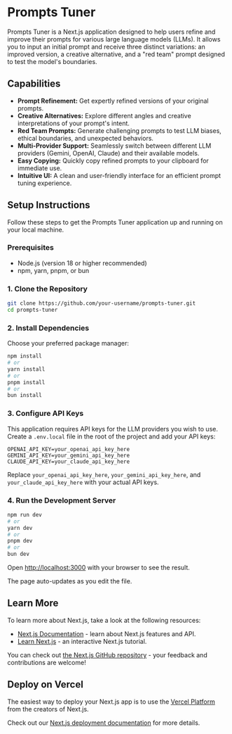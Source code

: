 # Prompts Tuner

Prompts Tuner is a Next.js application designed to help users refine and improve their prompts for various large language models (LLMs). It allows you to input an initial prompt and receive three distinct variations: an improved version, a creative alternative, and a "red team" prompt designed to test the model's boundaries.

## Capabilities

- **Prompt Refinement:** Get expertly refined versions of your original prompts.
- **Creative Alternatives:** Explore different angles and creative interpretations of your prompt's intent.
- **Red Team Prompts:** Generate challenging prompts to test LLM biases, ethical boundaries, and unexpected behaviors.
- **Multi-Provider Support:** Seamlessly switch between different LLM providers (Gemini, OpenAI, Claude) and their available models.
- **Easy Copying:** Quickly copy refined prompts to your clipboard for immediate use.
- **Intuitive UI:** A clean and user-friendly interface for an efficient prompt tuning experience.

## Setup Instructions

Follow these steps to get the Prompts Tuner application up and running on your local machine.

### Prerequisites

- Node.js (version 18 or higher recommended)
- npm, yarn, pnpm, or bun

### 1. Clone the Repository

```bash
git clone https://github.com/your-username/prompts-tuner.git
cd prompts-tuner
```

### 2. Install Dependencies

Choose your preferred package manager:

```bash
npm install
# or
yarn install
# or
pnpm install
# or
bun install
```

### 3. Configure API Keys

This application requires API keys for the LLM providers you wish to use. Create a `.env.local` file in the root of the project and add your API keys:

```
OPENAI_API_KEY=your_openai_api_key_here
GEMINI_API_KEY=your_gemini_api_key_here
CLAUDE_API_KEY=your_claude_api_key_here
```

Replace `your_openai_api_key_here`, `your_gemini_api_key_here`, and `your_claude_api_key_here` with your actual API keys.

### 4. Run the Development Server

```bash
npm run dev
# or
yarn dev
# or
pnpm dev
# or
bun dev
```

Open [http://localhost:3000](http://localhost:3000) with your browser to see the result.

The page auto-updates as you edit the file.

## Learn More

To learn more about Next.js, take a look at the following resources:

- [Next.js Documentation](https://nextjs.org/docs) - learn about Next.js features and API.
- [Learn Next.js](https://nextjs.org/learn) - an interactive Next.js tutorial.

You can check out [the Next.js GitHub repository](https://github.com/vercel/next.js) - your feedback and contributions are welcome!

## Deploy on Vercel

The easiest way to deploy your Next.js app is to use the [Vercel Platform](https://vercel.com/new?utm_medium=default-template&filter=next.js&utm_source=create-next-app&utm_campaign=create-next-app-readme) from the creators of Next.js.

Check out our [Next.js deployment documentation](https://nextjs.org/docs/app/building-your-application/deploying) for more details.